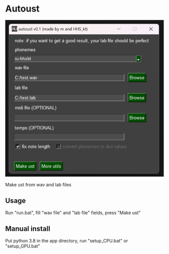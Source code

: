 # Autoust
![Autoust](./assets/autoust.png)

Make ust from wav and lab files

## Usage
Run "run.bat", fill "wav file" and "lab file" fields, press "Make ust"

## Manual install
Put python 3.8 in the app directory, run "setup_CPU.bat" or "setup_GPU.bat"